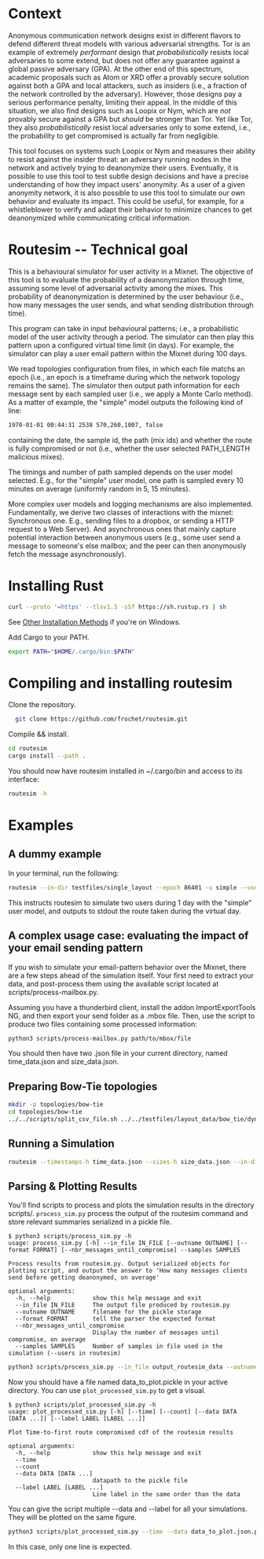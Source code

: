 # Context

Anonymous communication network designs exist in different flavors to defend
different threat models with various adversarial strengths. Tor is an example of
extremely *performant* design that *probabilistically* resists local
adversaries to some extend, but does not offer any guarantee against a global
passive adversary (GPA). At the other end of this spectrum, academic proposals
such as Atom or XRD offer a provably secure solution against both a GPA and
local attackers, such as insiders (i.e., a fraction of the network controlled
by the adversary).  However, those designs pay a serious performance penalty,
limiting their appeal. In the middle of this situation, we also find designs
such as Loopix or Nym, which are _not_ provably secure against a GPA but
*should* be stronger than Tor. Yet like Tor, they also *probabilistically*
resist local adversaries only to some extend, i.e., the probability to get
compromised is actually far from negligible.

This tool focuses on systems such Loopix or Nym and measures their ability to
resist against the insider threat: an adversary running nodes in the network
and actively trying to deanonymize their users. Eventually, it is possible to
use this tool to test subtle design decisions and have a precise understanding
of how they impact users' anonymity. As a user of a given anonymity network, it
is also possible to use this tool to simulate our own behavior and evaluate its
impact. This could be useful, for example, for a whistleblower to verify and
adapt their behavior to minimize chances to get deanonymized while
communicating critical information.

# Routesim -- Technical goal

This is a behavioural simulator for user activity in a Mixnet. The objective of
this tool is to evaluate the probability of a deanonymization through time,
assuming some level of adversarial activity among the mixes. This probability
of deanonymization is determined by the user behaviour (i.e., how many messages
the user sends, and what sending distribution through time).

This program can take in input behavioural patterns; i.e., a probabilistic
model of the user activity through a period. The simulator can then play this
pattern upon a configured virtual time limit (in days). For example, the
simulator can play a user email pattern within the Mixnet during 100 days.

We read topologies configuration from files, in which each file matchs an epoch
(i.e., an epoch is a timeframe during which the network topology remains the
same). The simulator then output path information for each message sent by each
sampled user (i.e., we apply a Monte Carlo method). As a matter of example, the
"simple" model outputs the following kind of line:

```bash  
1970-01-01 00:44:31 2538 570,260,1007, false  
```   

containing the date, the sample id, the path (mix ids) and whether the route is
fully compromised or not (i.e., whether the user selected PATH_LENGTH malicious mixes).

The timings and number of path sampled depends on the user model selected. E.g.,
for the "simple" user model, one path is sampled every 10 minutes on average
(uniformly random in 5, 15 minutes).

More complex user models and logging mechanisms are also implemented.
Fundamentally, we derive two classes of interactions with the mixnet:
Synchronous one. E.g., sending files to a dropbox, or sending a HTTP request to
a Web Server). And asynchronous ones that mainly capture potential interaction
between anonymous users (e.g., some user send a message to someone's else
mailbox; and the peer can then anonymously fetch the message asynchronously).

# Installing Rust

```bash
curl --proto '=https' --tlsv1.3 -sSf https://sh.rustup.rs | sh
```
See [Other Installation
Methods](https://forge.rust-lang.org/infra/other-installation-methods.html) if
you're on Windows.

Add Cargo to your PATH.

```bash
export PATH="$HOME/.cargo/bin:$PATH"
```
# Compiling and installing routesim

Clone the repository.

```bash
  git clone https://github.com/frochet/routesim.git
```

Compile && install.

```bash
cd routesim
cargo install --path .
```

You should now have routesim installed in ~/.cargo/bin and access to its
interface:

```bash
routesim -h
```
# Examples

## A dummy example

In your terminal, run the following:

```bash
routesim --in-dir testfiles/single_layout --epoch 86401 -u simple --users 2 --days 1 -c 1 -t
```

This instructs routesim to simulate two users during 1 day with the "simple"
user model, and outputs to stdout the route taken during the virtual day.


## A complex usage case: evaluating the impact of your email sending pattern

If you wish to simulate your email-pattern behavior over the Mixnet,
there are a few steps ahead of the simulation itself. Your first need to
extract your data, and post-process them using the available script
located at scripts/process-mailbox.py.

Assuming you have a thunderbird client, install the addon
ImportExportTools NG, and then export your send folder as a .mbox file.
Then, use the script to produce two files containing some processed
information:

```bash
python3 scripts/process-mailbox.py path/to/mbox/file
```

You should then have two .json file in your current directory, named
time_data.json and size_data.json.

## Preparing Bow-Tie topologies

```bash
mkdir -p topologies/bow-tie
cd topologies/bow-tie
../../scripts/split_csv_file.sh ../../testfiles/layout_data/bow_tie/dynamic_hybrid_steady_0.03_layout.csv
```
## Running a Simulation
 
```bash
routesim --timestamps-h time_data.json --sizes-h size_data.json --in-dir topologies/bow-tie --epoch 3600 -u email --users 5000 --days 30 | sed 's/;/\n/g' > output_routesim_data
```

## Parsing & Plotting Results

You'll find scripts to process and plots the simulation results in
the directory scripts/. `process_sim.py` process the output of the
routesim command and store relevant summaries serialized in a pickle
file.

```
$ python3 scripts/process_sim.py -h
usage: process_sim.py [-h] --in_file IN_FILE [--outname OUTNAME] [--format FORMAT] [--nbr_messages_until_compromise] --samples SAMPLES

Process results from routesim.py. Output serialized objects for plotting script, and output the answer to 'How many messages clients send before getting deanonymed, on average'

optional arguments:
  -h, --help            show this help message and exit
  --in_file IN_FILE     The output file produced by routesim.py
  --outname OUTNAME     filename for the pickle storage
  --format FORMAT       tell the parser the expected format
  --nbr_messages_until_compromise
                        Display the number of messages until compromise, on average
  --samples SAMPLES     Number of samples in file used in the simulation (--users in routesim)

```

```bash
python3 scripts/process_sim.py --in_file output_routesim_data --outname data_to_plot --format async --samples 5000
```

Now you should have a file named data_to_plot.pickle in your active
directory. You can use `plot_processed_sim.py` to get a visual.

```
$ python3 scripts/plot_processed_sim.py -h
usage: plot_processed_sim.py [-h] [--time] [--count] [--data DATA [DATA ...]] [--label LABEL [LABEL ...]]

Plot Time-to-first route compromised cdf of the routesim results

optional arguments:
  -h, --help            show this help message and exit
  --time
  --count
  --data DATA [DATA ...]
                        datapath to the pickle file
  --label LABEL [LABEL ...]
                        Line label in the same order than the data
```

You can give the script multiple --data and --label for all your
simulations. They will be plotted on the same figure. 

```bash
python3 scripts/plot_processed_sim.py --time --data data_to_plot.json.pickle --label simulation_example
```

In this case, only one line is expected.

